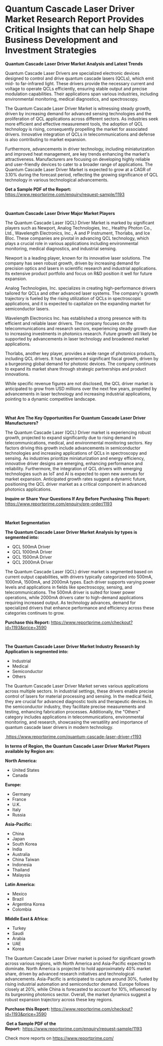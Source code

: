 <p><h1>Quantum Cascade Laser Driver Market Research Report Provides Critical Insights that can help Shape Business Development and Investment Strategies</h1></p><p><strong>Quantum Cascade Laser Driver Market Analysis and Latest Trends</strong></p>
<p><p>Quantum Cascade Laser Drivers are specialized electronic devices designed to control and drive quantum cascade lasers (QCLs), which emit mid- to far-infrared light. These drivers provide the necessary current and voltage to operate QCLs efficiently, ensuring stable output and precise modulation capabilities. Their applications span various industries, including environmental monitoring, medical diagnostics, and spectroscopy.</p><p>The Quantum Cascade Laser Driver Market is witnessing steady growth, driven by increasing demand for advanced sensing technologies and the proliferation of QCL applications across different sectors. As industries seek more efficient and effective measurement tools, the adoption of QCL technology is rising, consequently propelling the market for associated drivers. Innovative integration of QCLs in telecommunications and defense is also contributing to market expansion.</p><p>Furthermore, advancements in driver technology, including miniaturization and improved heat management, are key trends enhancing the market's attractiveness. Manufacturers are focusing on developing highly reliable and user-friendly devices to cater to a broader range of applications. The Quantum Cascade Laser Driver Market is expected to grow at a CAGR of 3.10% during the forecast period, reflecting the growing significance of QCL technology in various technological advancements.</p></p>
<p><strong>Get a Sample PDF of the Report:&nbsp;</strong> <a href="https://www.reportprime.com/enquiry/request-sample/1193?utm_campaign=2796&utm_medium=2&utm_source=Github&utm_content=ia&utm_term=18032025&utm_id=quantum-cascade-laser-driver">https://www.reportprime.com/enquiry/request-sample/1193</a></p>
<p>&nbsp;</p>
<p><strong>Quantum Cascade Laser Driver Major Market Players</strong></p>
<p><p>The Quantum Cascade Laser (QCL) Driver Market is marked by significant players such as Newport, Analog Technologies, Inc., Healthy Photon Co., Ltd., Wavelength Electronics, Inc., A and P Instrument, Thorlabs, and Ice Bloc. These companies are pivotal in advancing QCL technology, which plays a crucial role in various applications including environmental monitoring, medical diagnostics, and industrial sensing.</p><p>Newport is a leading player, known for its innovative laser solutions. The company has seen robust growth, driven by increasing demand for precision optics and lasers in scientific research and industrial applications. Its extensive product portfolio and focus on R&D position it well for future expansion.</p><p>Analog Technologies, Inc. specializes in creating high-performance drivers tailored for QCLs and other advanced laser systems. The company's growth trajectory is fueled by the rising utilization of QCLs in spectroscopic applications, and it is expected to capitalize on the expanding market for semiconductor lasers.</p><p>Wavelength Electronics Inc. has established a strong presence with its efficient and reliable laser drivers. The company focuses on the telecommunications and research sectors, experiencing steady growth due to increasing investments in photonics research. Future growth will likely be supported by advancements in laser technology and broadened market applications.</p><p>Thorlabs, another key player, provides a wide range of photonics products, including QCL drivers. It has experienced significant fiscal growth, driven by a burgeoning global demand for photonic devices. The company continues to expand its market share through strategic partnerships and product innovations.</p><p>While specific revenue figures are not disclosed, the QCL driver market is anticipated to grow from USD millions over the next few years, propelled by advancements in laser technology and increasing industrial applications, pointing to a dynamic competitive landscape.</p></p>
<p>&nbsp;</p>
<p><strong>What Are The Key Opportunities For Quantum Cascade Laser Driver Manufacturers?</strong></p>
<p><p>The Quantum Cascade Laser (QCL) Driver market is experiencing robust growth, projected to expand significantly due to rising demand in telecommunications, medical, and environmental monitoring sectors. Key factors driving this growth include advancements in semiconductor technologies and increasing applications of QCLs in spectroscopy and sensing. As industries prioritize miniaturization and energy efficiency, innovative driver designs are emerging, enhancing performance and reliability. Furthermore, the integration of QCL drivers with emerging technologies such as IoT and AI is expected to open new avenues for market expansion. Anticipated growth rates suggest a dynamic future, positioning the QCL driver market as a critical component in advanced photonics applications.</p></p>
<p><strong>Inquire or Share Your Questions If Any Before Purchasing This Report:</strong> <a href="https://www.reportprime.com/enquiry/pre-order/1193?utm_campaign=2796&utm_medium=2&utm_source=Github&utm_content=ia&utm_term=18032025&utm_id=quantum-cascade-laser-driver">https://www.reportprime.com/enquiry/pre-order/1193</a></p>
<p>&nbsp;</p>
<p><strong>Market Segmentation</strong></p>
<p><strong>The Quantum Cascade Laser Driver Market Analysis by types is segmented into:</strong></p>
<p><ul><li>QCL 500mA Driver</li><li>QCL 1000mA Driver</li><li>QCL 1500mA Driver</li><li>QCL 2000mA Driver</li></ul></p>
<p><p>The Quantum Cascade Laser (QCL) driver market is segmented based on current output capabilities, with drivers typically categorized into 500mA, 1000mA, 1500mA, and 2000mA types. Each driver supports varying power levels and applications in fields like spectroscopy, sensing, and telecommunications. The 500mA driver is suited for lower power operations, while 2000mA drivers cater to high-demand applications requiring increased output. As technology advances, demand for specialized drivers that enhance performance and efficiency across these categories continues to grow.</p></p>
<p><strong>Purchase this Report:&nbsp;</strong><a href="https://www.reportprime.com/checkout?id=1193&price=3590&utm_campaign=2796&utm_medium=2&utm_source=Github&utm_content=ia&utm_term=18032025&utm_id=quantum-cascade-laser-driver">https://www.reportprime.com/checkout?id=1193&price=3590</a></p>
<p>&nbsp;</p>
<p><strong>The Quantum Cascade Laser Driver Market Industry Research by Application is segmented into:</strong></p>
<p><ul><li>Industrial</li><li>Medical</li><li>Semiconductor</li><li>Others</li></ul></p>
<p><p>The Quantum Cascade Laser Driver Market serves various applications across multiple sectors. In industrial settings, these drivers enable precise control of lasers for material processing and sensing. In the medical field, they are crucial for advanced diagnostic tools and therapeutic devices. In the semiconductor industry, they facilitate precise measurements and testing, enhancing fabrication processes. Additionally, the "Others" category includes applications in telecommunications, environmental monitoring, and research, showcasing the versatility and importance of quantum cascade laser drivers in modern technology.</p></p>
<p><a href="https://www.reportprime.com/quantum-cascade-laser-driver-r1193?utm_campaign=2796&utm_medium=2&utm_source=Github&utm_content=ia&utm_term=18032025&utm_id=quantum-cascade-laser-driver">&nbsp;https://www.reportprime.com/quantum-cascade-laser-driver-r1193</a></p>
<p><strong>In terms of Region, the Quantum Cascade Laser Driver Market Players available by Region are:</strong></p>
<p>
    <p> <strong> North America: </strong>
        <ul>
            <li>United States</li>
            <li>Canada</li>
        </ul>
        </p> 
    <p> <strong> Europe: </strong>
        <ul>
            <li>Germany</li>
            <li>France</li>
            <li>U.K.</li>
            <li>Italy</li>
            <li>Russia</li>
        </ul>
        </p> 
    <p> <strong> Asia-Pacific: </strong>
        <ul>
            <li>China</li>
            <li>Japan</li>
            <li>South Korea</li>
            <li>India</li>
            <li>Australia</li>
            <li>China Taiwan</li>
            <li>Indonesia</li>
            <li>Thailand</li>
            <li>Malaysia</li>
        </ul>
        </p> 
    <p> <strong> Latin America: </strong>
        <ul>
            <li>Mexico</li>
            <li>Brazil</li>
            <li>Argentina Korea</li>
            <li>Colombia</li>
        </ul>
        </p> 
    <p> <strong> Middle East & Africa: </strong>
        <ul>
            <li>Turkey</li>
            <li>Saudi</li>
            <li>Arabia</li>
            <li>UAE</li>
            <li>Korea</li>
        </ul>
    </p>
    </p>
<p><p>The Quantum Cascade Laser Driver market is poised for significant growth across various regions, with North America and Asia-Pacific expected to dominate. North America is projected to hold approximately 40% market share, driven by advanced research initiatives and technological advancements. Asia-Pacific is anticipated to capture around 30%, fueled by rising industrial automation and semiconductor demand. Europe follows closely at 20%, while China is forecasted to account for 10%, influenced by its burgeoning photonics sector. Overall, the market dynamics suggest a robust expansion trajectory across these key regions.</p></p>
<p><strong>Purchase this Report: </strong><a href="https://www.reportprime.com/checkout?id=1193&price=3590&utm_campaign=2796&utm_medium=2&utm_source=Github&utm_content=ia&utm_term=18032025&utm_id=quantum-cascade-laser-driver">https://www.reportprime.com/checkout?id=1193&price=3590</a></p>
<p>&nbsp;<strong>Get a Sample PDF of the Report:&nbsp;&nbsp;</strong><a href="https://www.reportprime.com/enquiry/request-sample/1193?utm_campaign=2796&utm_medium=2&utm_source=Github&utm_content=ia&utm_term=18032025&utm_id=quantum-cascade-laser-driver">https://www.reportprime.com/enquiry/request-sample/1193</a></p>
<p><strong></strong></p>
<p>Check more reports on <a href="https://www.reportprime.com/?utm_campaign=2796&utm_medium=2&utm_source=Github&utm_content=ia&utm_term=18032025&utm_id=quantum-cascade-laser-driver">https://www.reportprime.com/</a></p>